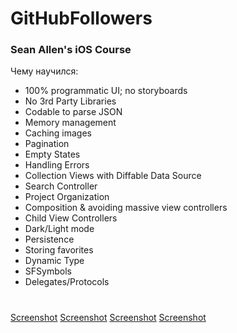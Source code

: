# GitHubFollowers

### Sean Allen's iOS Course

Чему научился:
- 100% programmatic UI; no storyboards
- No 3rd Party Libraries
- Codable to parse JSON
- Memory management
- Caching images
- Pagination
- Empty States
- Handling Errors
- Collection Views with Diffable Data Source
- Search Controller
- Project Organization
- Composition & avoiding massive view controllers
 - Child View Controllers
- Dark/Light mode
- Persistence
 - Storing favorites
- Dynamic Type
- SFSymbols
- Delegates/Protocols
#
[Screenshot](https://img.hhcdn.ru/photo/697837444.png?t=1660954374&h=G3nl5DOHy-AmebeqH3vmTA)
[Screenshot](https://img.hhcdn.ru/photo/697837456.png?t=1660954374&h=h96XMBrNhiCu7ug3Nuh3xw)
[Screenshot](https://img.hhcdn.ru/photo/697837468.jpeg?t=1660954374&h=1eu3TjCJTV79PNFb5PiS6A)
[Screenshot](https://img.hhcdn.ru/photo/697837476.jpeg?t=1660954374&h=8LgWGFAFCCSFoppbPf1MQw)

